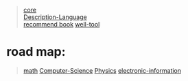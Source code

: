 > [core](./core/core_theory.md)   
> [Description-Language](./core/Description-Language.md)           
> [recommend book](./well_book.md)
> [well-tool](./core/well_tool.md)

# road map:
>  [math](./Study-Plan/数学学习计划.md)
>  [Computer-Science](./Study-Plan/computer-science.md)
>  [Physics](./Study-Plan/physics.md)
>  [electronic-information](./Study-Plan/electronic-information.md)



